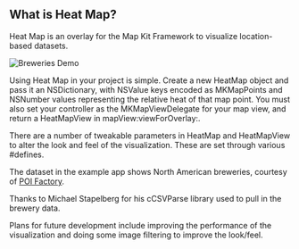What is Heat Map?
-----------------------

Heat Map is an overlay for the Map Kit Framework to visualize location-based datasets.

![Breweries Demo](https://github.com/ryanolsonk/HeatMapDemo/raw/master/shots/example.png)

Using Heat Map in your project is simple. Create a new HeatMap object and pass it an NSDictionary, with NSValue keys encoded as MKMapPoints and NSNumber values representing the relative heat of that map point. You must also set your controller as the MKMapViewDelegate for your map view, and return a HeatMapView in mapView:viewForOverlay:.

There are a number of tweakable parameters in HeatMap and HeatMapView to alter the look and feel of the visualization. These are set through various #defines.

The dataset in the example app shows North American breweries, courtesy of [POI Factory](http://www.poi-factory.com/).

Thanks to Michael Stapelberg for his cCSVParse library used to pull in the brewery data.

Plans for future development include improving the performance of the visualization and doing some image filtering to improve the look/feel. 


